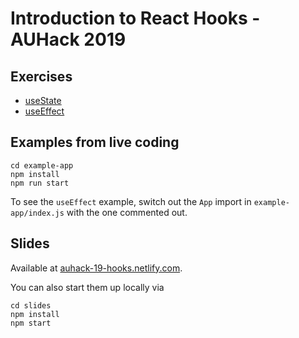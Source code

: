 # Introduction to React Hooks - AUHack 2019

## Exercises

- [useState](https://codesandbox.io/s/q0l8qr02j)
- [useEffect](https://codesandbox.io/s/p5k9l00qmm)

## Examples from live coding

```
cd example-app
npm install
npm run start
```

To see the `useEffect` example, switch out the `App` import in `example-app/index.js` with the one commented out.

## Slides

Available at [auhack-19-hooks.netlify.com](https://auhack-19-hooks.netlify.com).

You can also start them up locally via

```
cd slides
npm install
npm start
```
